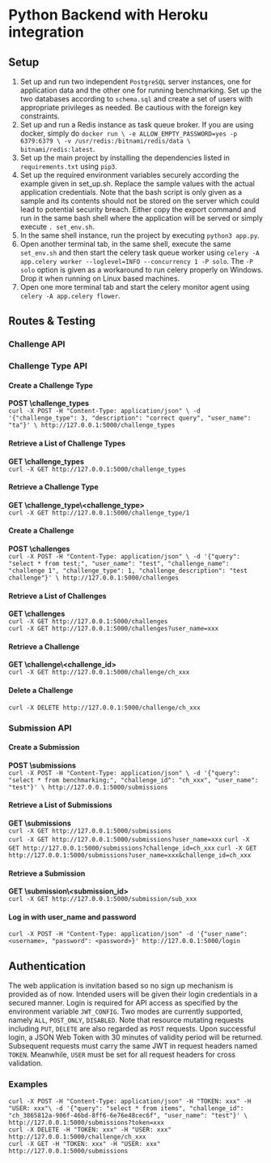 # Python Backend with Heroku integration

## Setup
1. Set up and run two independent `PostgreSQL` server instances, one for application data and the other one for running benchmarking. Set up the two databases according to `schema.sql` and create a set of users with appropriate privileges as needed. Be cautious with the foreign key constraints.
2. Set up and run a Redis instance as task queue broker. If you are using docker, simply do `docker run \
    -e ALLOW_EMPTY_PASSWORD=yes -p 6379:6379 \
    -v /usr/redis:/bitnami/redis/data \
    bitnami/redis:latest`.
3. Set up the main project by installing the dependencies listed in `requirements.txt` using `pip3`.
4. Set up the required environment variables securely according the example given in set_up.sh. Replace the sample values with the actual application credentials. Note that the bash script is only given as a sample and its contents should not be stored on the server which could lead to potential security breach. Either copy the export command and run in the same bash shell where the application will be served or simply execute `. set_env.sh`.
5. In the same shell instance, run the project by executing `python3 app.py`.
6. Open another terminal tab, in the same shell, execute the same `set_env.sh` and then start the celery task queue worker using `celery -A app.celery worker --loglevel=INFO --concurrency 1 -P solo`. The `-P solo` option is given as a workaround to run celery properly on Windows. Drop it when running on Linux based machines.
7. Open one more terminal tab and start the celery monitor agent using `celery -A app.celery flower`.

## Routes & Testing
### Challenge API
### Challenge Type API
#### Create a Challenge Type
**POST \challenge_types** \
`curl -X POST -H "Content-Type: application/json" \
    -d '{"challenge_type": 3, "description": "correct query", "user_name": "ta"}' \
    http://127.0.0.1:5000/challenge_types`
#### Retrieve a List of Challenge Types
**GET \challenge_types** \
`curl -X GET http://127.0.0.1:5000/challenge_types`
#### Retrieve a Challenge Type
**GET \challenge_type\\<challenge_type>** \
`curl -X GET http://127.0.0.1:5000/challenge_type/1`
#### Create a Challenge
**POST \challenges** \
`curl -X POST -H "Content-Type: application/json" \
    -d '{"query": "select * from test;", "user_name": "test", "challenge_name": "challenge 1", "challenge_type": 1, "challenge_description": "test challenge"}' \
    http://127.0.0.1:5000/challenges`
#### Retrieve a List of Challenges
**GET \challenges** \
`curl -X GET http://127.0.0.1:5000/challenges` \
`curl -X GET http://127.0.0.1:5000/challenges?user_name=xxx`
#### Retrieve a Challenge
**GET \challenge\\<challenge_id>** \
`curl -X GET http://127.0.0.1:5000/challenge/ch_xxx`
#### Delete a Challenge
`curl -X DELETE http://127.0.0.1:5000/challenge/ch_xxx`
### Submission API
#### Create a Submission
**POST \submissions** \
`curl -X POST -H "Content-Type: application/json" \
    -d '{"query": "select * from benchmarking;", "challenge_id": "ch_xxx", "user_name": "test"}' \
    http://127.0.0.1:5000/submissions`
#### Retrieve a List of Submissions
**GET \submissions** \
`curl -X GET http://127.0.0.1:5000/submissions` \
`curl -X GET http://127.0.0.1:5000/submissions?user_name=xxx`
`curl -X GET http://127.0.0.1:5000/submissions?challenge_id=ch_xxx`
`curl -X GET http://127.0.0.1:5000/submissions?user_name=xxx&challenge_id=ch_xxx`
#### Retrieve a Submission
**GET \submission\\<submission_id>** \
`curl -X GET http://127.0.0.1:5000/submission/sub_xxx`

#### Log in with user_name and password
`curl -X POST -H "Content-Type: application/json" -d '{"user_name": <username>, "password": <password>}' http://127.0.0.1:5000/login`

## Authentication
The web application is invitation based so no sign up mechanism is provided as of now. Intended users will be given their login credentials in a secured manner.
Login is required for API access as specified by the environment variable `JWT_CONFIG`. Two modes are currently supported, namely `ALL`, `POST_ONLY`, `DISABLED`. Note that resource mutating requests including `PUT`, `DELETE` are also regarded as `POST` requests. Upon successful login, a JSON Web Token with 30 minutes of validity period will be returned. Subsequent requests must carry the same JWT in request headers named `TOKEN`. Meanwhile, `USER` must be set for all request headers for cross validation.
### Examples
`curl -X POST -H "Content-Type: application/json" -H "TOKEN: xxx" -H "USER: xxx"\
    -d '{"query": "select * from items", "challenge_id": "ch_3865812a-906f-46bd-8ff6-6e76e48cec6f", "user_name": "test"}' \
    http://127.0.0.1:5000/submissions?token=xxx` \
`curl -X DELETE -H "TOKEN: xxx" -H "USER: xxx" http://127.0.0.1:5000/challenge/ch_xxx` \
`curl -X GET -H "TOKEN: xxx" -H "USER: xxx" http://127.0.0.1:5000/submissions`



